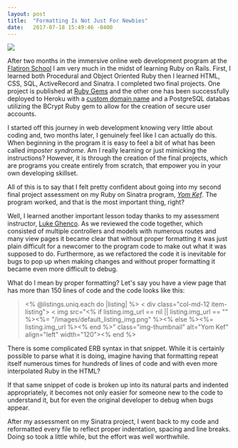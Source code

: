 ```yaml
---
layout: post
title:  "Formatting Is Not Just For Newbies"
date:   2017-07-18 15:49:46 -0400
---
```


![](http://i.imgur.com/V8gGUWv.png)

After two months in the immersive online web development program at the [Flatiron School](https://flatironschool.com/) I am very much in the midst of learning Ruby on Rails. First, I learned both Procedural and Object Oriented Ruby then I learned HTML, CSS, SQL, ActiveRecord and Sinatra. I completed two final projects. One project is published at [Ruby Gems](https://rubygems.org/gems/rzman) and the other one has been successfully deployed to Heroku with a [custom domain name](http://www.yomkef.fun/) and a PostgreSQL databas utilizing the BCrypt Ruby gem to allow for the creation of secure user accounts. 

I started off this journey in web development knowing very little about coding and, two months later, I genuinely feel like I can actually do this. When beginning in the program it is easy to feel a bit of what has been called *imposter syndrome*. Am I really learning or just mimicking the instructions? However, it is through the creation of the final projects, which are programs you create entirely from scratch, that empower you in your own developing skillset. 

All of this is to say that I felt pretty confident about going into my second final project assessment on my Ruby on Sinatra program, *[Yom Kef](https://github.com/benhayehudi/yomkef-flatiron)*. The program worked, and that is the most important thing, right?

Well, I learned another important lesson today thanks to my assessment instructor, [Luke Ghenco](https://github.com/Lukeghenco). As we reviewed the code together, which consisted of multiple controllers and models with numerous routes and many view pages it became clear that without proper formatting it was just plain difficult for a newcomer to the program code to make out what it was supposed to do. Furthermore, as we refactored the code it is inevitable for bugs to pop up when making changes and without proper formatting it became even more difficult to debug.

What do I mean by proper formatting? Let's say you have a view page that has more than 150 lines of code and the code looks like this:

> <% @listings.uniq.each do |listing| %>
> < div class="col-md-12 item-listing">
> < img src="<% if listing.img_url == nil || listing.img_url == "" %><%= "/images/default_listing_img.png" %><% else %><%= listing.img_url %><% end %>" class="img-thumbnail" alt="Yom Kef" align="left" width="120"><% end %>

There is some complicated ERB syntax in that snippet. While it is certainly possible to parse what it is doing, imagine having that formatting repeat itself numerous times for hundreds of lines of code and with even more interpolated Ruby in the HTML?

If that same snippet of code is broken up into its natural parts and indented appropriately, it becomes not only easier for someone new to the code to understand it, but for even the original developer to debug when bugs appear. 

After my assessment on my Sinatra project, I went back to my code and reformatted every file to reflect proper indentation, spacing and line breaks. Doing so took a little while, but the effort was well worthwhile.
